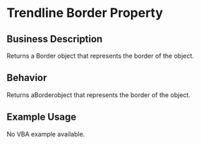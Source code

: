 # Trendline Border Property

## Business Description
Returns a Border object that represents the border of the object.

## Behavior
Returns aBorderobject that represents the border of the object.

## Example Usage
No VBA example available.